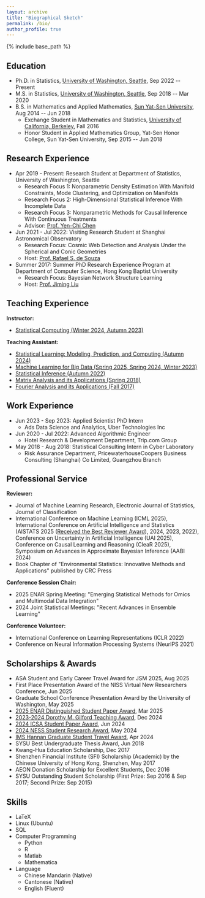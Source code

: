 ```yaml
---
layout: archive
title: "Biographical Sketch"
permalink: /bio/
author_profile: true
---
```


{% include base_path %}

Education
-----------
* Ph.D. in Statistics, [University of Washington, Seattle](http://www.washington.edu/), Sep 2022 -- Present
* M.S. in Statistics, [University of Washington, Seattle](http://www.washington.edu/), Sep 2018 -- Mar 2020
* B.S. in Mathematics and Applied Mathematics, [Sun Yat-Sen University](http://www.sysu.edu.cn/2012/en/index.htm), Aug 2014 -- Jun 2018
  * Exchange Student in Mathematics and Statistics, [University of California, Berkeley](http://www.berkeley.edu/), Fall 2016
  * Honor Student in Applied Mathematics Group, Yat-Sen Honor College, Sun Yat-Sen University, Sep 2015 -- Jun 2018

Research Experience
-----------
* Apr 2019 - Present: Research Student at Department of Statistics, University of Washington, Seattle
  * Research Focus 1: Nonparametric Density Estimation With Manifold Constraints, Mode Clustering, and Optimization on Manifolds
  * Research Focus 2: High-Dimensional Statistical Inference With Incomplete Data
  * Research Focus 3: Nonparametric Methods for Causal Inference With Continuous Treatments
  * Advisor: [Prof. Yen-Chi Chen](http://faculty.washington.edu/yenchic/)
* Jun 2021 - Jul 2022: Visiting Research Student at Shanghai Astronomical Observatory
  * Research Focus: Cosmic Web Detection and Analysis Under the Spherical and Conic Geometries
  * Host: [Prof. Rafael S. de Souza](https://orcid.org/0000-0001-7207-4584)
* Summer 2017: Summer PhD Research Experience Program at Department of Computer Science, Hong Kong Baptist University
  * Research Focus: Bayesian Network Structure Learning
  * Host: [Prof. Jiming Liu](http://www.comp.hkbu.edu.hk/~jiming/)

Teaching Experience
-----------
<!--
   <ul>{% for post in site.teaching %}
      {% include archive-single-cv.html %}
   {% endfor %}</ul>
-->

**Instructor:** 
* [Statistical Computing (Winter 2024, Autumn 2023)](../teaching/stat302_uw)

**Teaching Assistant:**
* [Statistical Learning: Modeling, Prediction, and Computing (Autumn 2024)](../teaching/stat535_uw)
* [Machine Learning for Big Data (Spring 2025, Spring 2024, Winter 2023)](../teaching/stat548_uw)
* [Statistical Inference (Autumn 2022)](../teaching/stat512_uw)
* [Matrix Analysis and its Applications (Spring 2018)](../teaching/spring_2018)
* [Fourier Analysis and its Applications (Fall 2017)](../teaching/fall_2017)
   
Work Experience
-----------
* Jun 2023 - Sep 2023: Applied Scientist PhD Intern
  * Ads Data Science and Analytics, Uber Technologies Inc
* Jun 2020 - Jul 2022: Advanced Algorithmic Engineer
  * Hotel Research & Development Department, Trip.com Group
* May 2018 - Aug 2018: Statistical Consulting Intern in Cyber Laboratory
  * Risk Assurance Department, PricewaterhouseCoopers Business Consulting (Shanghai) Co Limited, Guangzhou Branch

Professional Service
-----------
**Reviewer:**
* Journal of Machine Learning Research, Electronic Journal of Statistics, Journal of Classification
* International Conference on Machine Learning (ICML 2025), International Conference on Artificial Intelligence and Statistics (AISTATS 2025 ([Received the Best Reviewer Award](https://aistats.org/aistats2025/awards.html)), 2024, 2023, 2022), Conference on Uncertainty in Artificial Intelligence (UAI 2025), Conference on Causal Learning and Reasoning (CleaR 2025), Symposium on Advances in Approximate Bayesian Inference (AABI 2024)
* Book Chapter of "Environmental Statistics: Innovative Methods and Applications" published by CRC Press

**Conference Session Chair:**
* 2025 ENAR Spring Meeting: "Emerging Statistical Methods for Omics and Multimodal Data Integration"
* 2024 Joint Statistical Meetings: "Recent Advances in Ensemble Learning"

**Conference Volunteer:**
* International Conference on Learning Representations (ICLR 2022)
* Conference on Neural Information Processing Systems (NeurIPS 2021)

Scholarships & Awards
-----------
* ASA Student and Early Career Travel Award for JSM 2025, Aug 2025
* First Place Presentation Award of the NISS Virtual New Researchers Conference, Jun 2025
* Graduate School Conference Presentation Award by the University of Washington, May 2025
* [2025 ENAR Distinguished Student Paper Award](https://www.enar.org/meetings/spring2025/award_winners.cfm), Mar 2025
* [2023-2024 Dorothy M. Gilford Teaching Award](https://stat.uw.edu/news-resources/articles/2023-24-dorothy-m-gilford-teaching-award), Dec 2024
* [2024 ICSA Student Paper Award](https://symposium2024.icsa.org/student-paper-winners/), Jun 2024
* [2024 NESS Student Research Award](https://nestat.org/researchawards/nessresearch2024/), May 2024
* [IMS Hannan Graduate Student Travel Award](https://imstat.org/2024/04/22/2024-hannan-graduate-student-travel-awards-recipients/), Apr 2024
* SYSU Best Undergraduate Thesis Award, Jun 2018
* Kwang-Hua Education Scholarship, Dec 2017
* Shenzhen Financial Institute (SFI) Scholarship (Academic) by the Chinese University of Hong Kong, Shenzhen, May 2017
* AEON Donation Scholarship for Excellent Students, Dec 2016
* SYSU Outstanding Student Scholarship (First Prize: Sep 2016 & Sep 2017; Second Prize: Sep 2015)

Skills
-----------
* LaTeX
* Linux (Ubuntu)
* SQL
* Computer Programming
  * Python
  * R
  * Matlab
  * Mathematica
* Language
  * Chinese Mandarin (Native)
  * Cantonese (Native)
  * English (Fluent)

<!--
Publications
======
  <ul>{% for post in site.publications %}
    {% include archive-single-cv.html %}
  {% endfor %}</ul>
-->
<!--
Talks
======
  <ul>{% for post in site.talks %}
    {% include archive-single-talk-cv.html %}
  {% endfor %}</ul>
  -->
  

  
